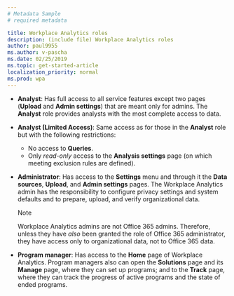```yaml
---
# Metadata Sample
# required metadata

title: Workplace Analytics roles
description: (include file) Workplace Analytics roles 
author: paul9955
ms.author: v-pascha
ms.date: 02/25/2019
ms.topic: get-started-article
localization_priority: normal 
ms.prod: wpa
---
```


* **Analyst**: Has full access to all service features except two pages (**Upload** and **Admin settings**) that are meant only for admins. The **Analyst** role provides analysts with the most complete access to data.

* **Analyst (Limited Access)**: Same access as for those in the **Analyst** role but with the following restrictions:
   * No access to **Queries**. 
   * Only _read-only_ access to the **Analysis settings** page (on which meeting exclusion rules are defined).

* **Administrator**: Has access to the **Settings** menu and through it the **Data sources**, **Upload**, and **Admin settings** pages. The Workplace Analytics admin has the responsibility to configure privacy settings and system defaults and to  prepare, upload, and verify organizational data. 

  > [!NOTE] 
  > Workplace Analytics admins are not Office 365 admins. Therefore, unless they have *also* been granted the role of Office 365 administrator, they have access only to organizational data, not to Office 365 data.

* **Program manager**: Has access to the **Home** page of Workplace Analytics. Program managers also can open the **Solutions** page and its **Manage** page, where they can set up programs; and to the **Track** page, where they can track the progress of active programs and the state of ended programs.